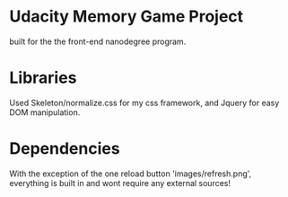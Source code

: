 # Udacity Memory Game Project
built for the the front-end nanodegree program.

# Libraries
Used Skeleton/normalize.css for my css framework,
and Jquery for easy DOM manipulation.

# Dependencies
With the exception of the one reload button 'images/refresh.png', 
everything is built in and wont require any external sources!
